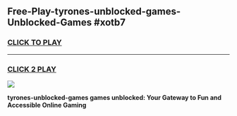 
## Free-Play-tyrones-unblocked-games-Unblocked-Games #xotb7
<h3>
<a href="https://news.freeplayer.one?title=tyrones-unblocked-games&ref=8M">CLICK TO PLAY</a></h3>
<hr>

<h3>
<a href="https://news.freeplayer.one?title=tyrones-unblocked-games&ref=8M">CLICK 2 PLAY</a>
  
</h3>

<a href="https://news.freeplayer.one?title=tyrones-unblocked-games&ref=8M"><img src="https://clearcache.store/games.png"></a>


**tyrones-unblocked-games games unblocked: Your Gateway to Fun and Accessible Online Gaming**
